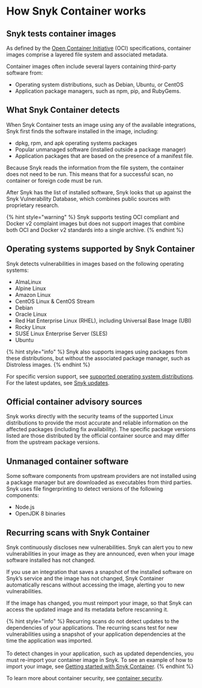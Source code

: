 # How Snyk Container works

## Snyk tests container images

As defined by the [Open Container Initiative](https://opencontainers.org) (OCI) specifications, container images comprise a layered file system and associated metadata.&#x20;

Container images often include several layers containing third-party software from:

* Operating system distributions, such as Debian, Ubuntu, or CentOS
* Application package managers, such as npm, pip, and RubyGems.

## What Snyk Container detects

When Snyk Container tests an image using any of the available integrations, Snyk first finds the software installed in the image, including:

* dpkg, rpm, and apk operating systems packages
* Popular unmanaged software (installed outside a package manager)
* Application packages that are based on the presence of a manifest file.

Because Snyk reads the information from the file system, the container does not need to be run. This means that for a successful scan, no container or foreign code must be run.

After Snyk has the list of installed software, Snyk looks that up against the Snyk Vulnerability Database, which combines public sources with proprietary research.

{% hint style="warning" %}
Snyk supports testing OCI compliant and Docker v2 complaint images but does not support images that combine both OCI and Docker v2 standards into a single archive.
{% endhint %}

## Operating systems supported by Snyk Container

Snyk detects vulnerabilities in images based on the following operating systems:

* AlmaLinux
* Alpine Linux
* Amazon Linux
* CentOS Linux & CentOS Stream
* Debian
* Oracle Linux
* Red Hat Enterprise Linux (RHEL), including Universal Base Image (UBI)
* Rocky Linux
* SUSE Linux Enterprise Server (SLES)
* Ubuntu

{% hint style="info" %}
Snyk also supports images using packages from these distributions, but without the associated package manager, such as Distroless images.
{% endhint %}

For specific version support, see [supported operating system distributions](supported-operating-system-distributions.md). For the latest updates, see [Snyk updates](https://updates.snyk.io).

## Official container advisory sources

Snyk works directly with the security teams of the supported Linux distributions to provide the most accurate and reliable information on the affected packages (including fix availability). The specific package versions listed are those distributed by the official container source and may differ from the upstream package versions.

## Unmanaged container software

Some software components from upstream providers are not installed using a package manager but are downloaded as executables from third parties. Snyk uses file fingerprinting to detect versions of the following components:

* Node.js
* OpenJDK 8 binaries

## Recurring scans with Snyk Container

Snyk continuously discloses new vulnerabilities. Snyk can alert you to new vulnerabilities in your image as they are announced, even when your image software installed has not changed.

If you use an integration that saves a snapshot of the installed software on Snyk’s service and the image has not changed, Snyk Container automatically rescans without accessing the image, alerting you to new vulnerabilities.

If the image has changed, you must reimport your image, so that Snyk can access the updated image and its metadata before rescanning it.&#x20;

{% hint style="info" %}
Recurring scans do not detect updates to the dependencies of your applications. The recurring scans test for new vulnerabilities using a snapshot of your application dependencies at the time the application was imported.\
\
To detect changes in your application, such as updated dependencies, you must re-import your container image in Snyk. To see an example of how to import your image, see [Getting started with Snyk Container](../getting-started-with-snyk-container.md).
{% endhint %}

To learn more about container security, see [container security](https://snyk.io/learn/container-security/).
